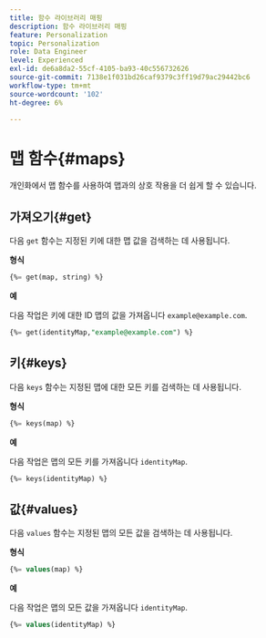 ```yaml
---
title: 함수 라이브러리 매핑
description: 함수 라이브러리 매핑
feature: Personalization
topic: Personalization
role: Data Engineer
level: Experienced
exl-id: de6a8da2-55cf-4105-ba93-40c556732626
source-git-commit: 7138e1f031bd26caf9379c3ff19d79ac29442bc6
workflow-type: tm+mt
source-wordcount: '102'
ht-degree: 6%

---
```


# 맵 함수{#maps}

개인화에서 맵 함수를 사용하여 맵과의 상호 작용을 더 쉽게 할 수 있습니다.

## 가져오기{#get}

다음 `get` 함수는 지정된 키에 대한 맵 값을 검색하는 데 사용됩니다.

**형식**

```sql
{%= get(map, string) %}
```

**예**

다음 작업은 키에 대한 ID 맵의 값을 가져옵니다 `example@example.com`.

```sql
{%= get(identityMap,"example@example.com") %}
```

## 키{#keys}

다음 `keys` 함수는 지정된 맵에 대한 모든 키를 검색하는 데 사용됩니다.

**형식**

```sql
{%= keys(map) %}
```

**예**

다음 작업은 맵의 모든 키를 가져옵니다 `identityMap`.

```sql
{%= keys(identityMap) %}
```

## 값{#values}

다음 `values` 함수는 지정된 맵의 모든 값을 검색하는 데 사용됩니다.

**형식**

```sql
{%= values(map) %}
```

**예**

다음 작업은 맵의 모든 값을 가져옵니다 `identityMap`.

```sql
{%= values(identityMap) %}
```

